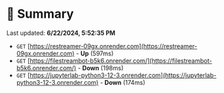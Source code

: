 # 📖 Summary
Last updated: **6/22/2024, 5:52:35 PM**

- `GET` [https://restreamer-09gx.onrender.com](https://restreamer-09gx.onrender.com) - **Up** (597ms)
- `GET` [https://filestreambot-b5k6.onrender.com/](https://filestreambot-b5k6.onrender.com/) - **Down** (198ms)
- `GET` [https://jupyterlab-python3-12-3.onrender.com](https://jupyterlab-python3-12-3.onrender.com) - **Down** (174ms)
